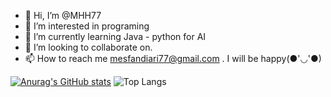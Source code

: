 - 👋 Hi, I’m @MHH77
- 👀 I’m interested in programing
- 🌱 I’m currently learning Java - python for AI
- 💞️ I’m looking to collaborate on.
- 📫 How to reach me mesfandiari77@gmail.com . I will be happy(●'◡'●)

<!---
MHH77/MHH77 is a ✨ special ✨ repository because its `README.md` (this file) appears on your GitHub profile.
You can click the Preview link to take a look at your changes.
--->
[![Anurag's GitHub stats](https://github-readme-stats.vercel.app/api?username=MHH77&show_icons=true&theme=moltack&rank_icon=github)](https://github.com/anuraghazra/github-readme-stats)
![Top Langs](https://github-readme-stats.vercel.app/api/top-langs/?username=MHH77&hide_progress=true)
